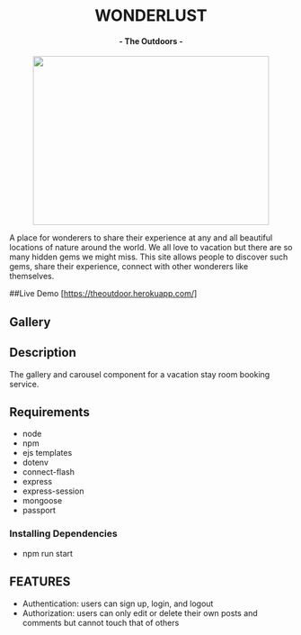 <h1 align="center"> WONDERLUST </h1>
<h4 align="center"> - The Outdoors - </h4>
<p align="center">
  <img width="420" height="300" src="https://wonderlust0.s3-us-west-1.amazonaws.com/water.png">
</p>
 
A place for wonderers to share their experience at any and all beautiful locations of nature around the world.
We all love to vacation but there are so many hidden gems we might miss. This site allows people to discover such gems, share their experience, connect with other wonderers like themselves. 

##Live Demo
[https://theoutdoor.herokuapp.com/]

## Gallery

## Description
The gallery and carousel component for a vacation stay room booking service. 

## Requirements
- node 
- npm 
- ejs templates
- dotenv
- connect-flash
- express
- express-session
- mongoose
- passport

### Installing Dependencies
- npm run start

## FEATURES
- Authentication: users can sign up, login, and logout
- Authorization: users can only edit or delete their own posts and comments but cannot touch that of others


